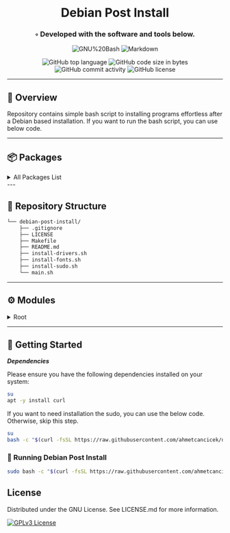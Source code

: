 <div align="center">
<h1 align="center">
<br>Debian Post Install
</h1>
<h3>◦ Developed with the software and tools below.</h3>

<p align="center">
<img src="https://img.shields.io/badge/GNU%20Bash-4EAA25.svg?style&logo=GNU-Bash&logoColor=white" alt="GNU%20Bash" />
<img src="https://img.shields.io/badge/Markdown-000000.svg?style&logo=Markdown&logoColor=white" alt="Markdown" />
</p>
<img src="https://img.shields.io/github/languages/top/ahmetcancicek/debian-post-install?style&color=5D6D7E" alt="GitHub top language" />
<img src="https://img.shields.io/github/languages/code-size/ahmetcancicek/debian-post-install?style&color=5D6D7E" alt="GitHub code size in bytes" />
<img src="https://img.shields.io/github/commit-activity/m/ahmetcancicek/debian-post-install?style&color=5D6D7E" alt="GitHub commit activity" />
<img src="https://img.shields.io/github/license/ahmetcancicek/debian-post-install?style&color=5D6D7E" alt="GitHub license" />
</div>

---

## 📍 Overview

Repository contains simple bash script to installing programs effortless after a Debian based installation. If you want
to run the bash script, you can use below code.

---

## 📦 Packages

<details closed><summary>All Packages List</summary>

* Curl
* Wget
* ZSH
* HTOP
* Snap
* Flatpak
* Google Chrome
* Chromium
* Spotify
* Opera
* Microsoft Edge
* Zoom
* Discord
* Thunderbird
* GIT
* OpenJDK
* Oracle Java JDK
* Go
* VSCODE
* IntelliJ IDEA Ultimate
* GoLand
* Postman
* Docker
* Maven
* Gradle
* NPM
* Putty
* VIM
* DataGrip
* Gnome Tweak Tool
* Dropbox
* KeePassXC
* VirtualBox
* Gnome Boxes
* Terminator
* Web Apps
* OpenVPN
* VeraCrypt
* GIMP
* Droidcam
* TLP

</details>
---

## 📂 Repository Structure

```sh
└── debian-post-install/
    ├── .gitignore
    ├── LICENSE
    ├── Makefile
    ├── README.md
    ├── install-drivers.sh
    ├── install-fonts.sh
    ├── install-sudo.sh
    └── main.sh
```

---

## ⚙️ Modules

<details closed><summary>Root</summary>

| File                                                                                                    | Summary                                                                                                                                                                                                        |
|---------------------------------------------------------------------------------------------------------|----------------------------------------------------------------------------------------------------------------------------------------------------------------------------------------------------------------|
| [main.sh](https://github.com/ahmetcancicek/debian-post-install/blob/main/setup.sh)                      | This script runs a script that install the programs you want.                                                                                                                                                  |
| [install-sudo.sh](https://github.com/ahmetcancicek/debian-post-install/blob/main/install-sudo.sh)       | This code installs sudo, checks if the user is root, adds the current user to sudoers file, and displays a success message.                                                                                    |
| [install-fonts.sh](https://github.com/ahmetcancicek/debian-post-install/blob/main/install-fonts.sh)     | This script installs a variety of fonts on a Linux system. It checks for root access, downloads the fonts, extracts them, and moves them to the appropriate font directory. Finally, it updates the font cache. |
| [install-drivers.sh](https://github.com/ahmetcancicek/debian-post-install/blob/main/install-drivers.sh) | This code is a shell script that automates the installation and updating of drivers, provides root access control, and prompts for reboot. It also hides Bluetooth visibility.             |

</details>

---

## 🚀 Getting Started

***Dependencies***

Please ensure you have the following dependencies installed on your system:

```sh
su
apt -y install curl
```

If you want to need installation the sudo, you can use the below code. Otherwise, skip this step.

```sh
su
bash -c "$(curl -fsSL https://raw.githubusercontent.com/ahmetcancicek/debian-post-install/main/install-sudo.sh)" 
```


### 🤖 Running Debian Post Install

```sh
sudo bash -c "$(curl -fsSL https://raw.githubusercontent.com/ahmetcancicek/debian-post-install/main/main.sh)" 
```

## License

Distributed under the GNU License. See LICENSE.md for more information.

[![GPLv3 License](https://img.shields.io/badge/License-GPL%20v3-yellow.svg)](https://opensource.org/licenses/)